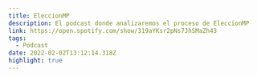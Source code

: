 ```yaml
---
title: EleccionMP
description: El podcast donde analizaremos el proceso de EleccionMP
link: https://open.spotify.com/show/319aYKsr2pNs7JhSMaZh43
tags:
  - Podcast
date: 2022-02-02T13:12:14.318Z
highlight: true
---
```

